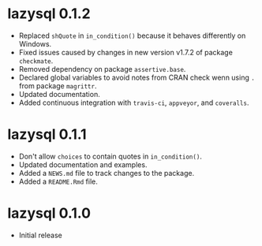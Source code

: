 # lazysql 0.1.2

* Replaced `shQuote` in `in_condition()` because it behaves differently on 
  Windows.
* Fixed issues caused by changes in new version v1.7.2 of package `checkmate`.
* Removed dependency on package `assertive.base`.
* Declared global variables to avoid notes from CRAN check wenn using `.` 
  from package `magrittr`.
* Updated documentation.
* Added continuous integration with `travis-ci`, `appveyor`, and `coveralls`.

# lazysql 0.1.1

* Don't allow `choices` to contain quotes in `in_condition()`.
* Updated documentation and examples.
* Added a `NEWS.md` file to track changes to the package.
* Added a `README.Rmd` file.

# lazysql 0.1.0

* Initial release


